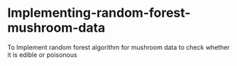 # Implementing-random-forest-mushroom-data
To Implement random forest algorithm for mushroom data to check whether it is edible or poisonous
